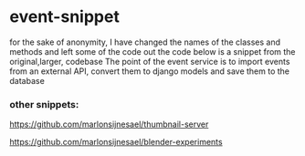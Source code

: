 # event-snippet


  for the sake of anonymity, I have changed the names of the classes and methods and left some of the code out
  the code below is a snippet from the original,larger, codebase
  The point of the event service is to import events from an external API,
  convert them to django models and save them to the database

### other snippets:

https://github.com/marlonsijnesael/thumbnail-server


https://github.com/marlonsijnesael/blender-experiments
  

